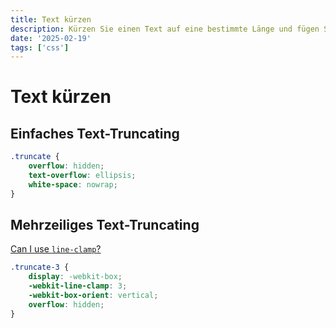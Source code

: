 ```yaml
---
title: Text kürzen
description: Kürzen Sie einen Text auf eine bestimmte Länge und fügen Sie einen Ellipsen-String hinzu.
date: '2025-02-19'
tags: ['css']
---
```


# Text kürzen

## Einfaches Text-Truncating

```css
.truncate {
	overflow: hidden;
	text-overflow: ellipsis;
	white-space: nowrap;
}
```

## Mehrzeiliges Text-Truncating

[Can I use `line-clamp`?](https://caniuse.com/css-line-clamp)

```css
.truncate-3 {
	display: -webkit-box;
	-webkit-line-clamp: 3;
	-webkit-box-orient: vertical;
	overflow: hidden;
}
```

